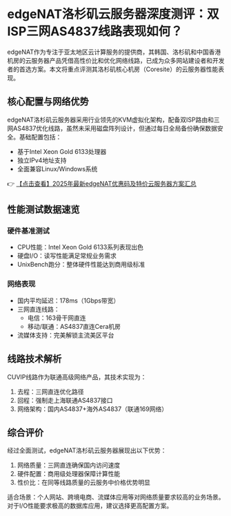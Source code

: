 # edgeNAT洛杉矶云服务器深度测评：双ISP三网AS4837线路表现如何？

edgeNAT作为专注于亚太地区云计算服务的提供商，其韩国、洛杉矶和中国香港机房的云服务器产品凭借高性价比和优化网络线路，已成为众多网站建设者和开发者的首选方案。本文将重点评测其洛杉矶核心机房（Coresite）的云服务器性能表现。

## 核心配置与网络优势

edgeNAT洛杉矶云服务器采用行业领先的KVM虚拟化架构，配备双ISP路由和三网AS4837优化线路，虽然未采用磁盘阵列设计，但通过每日全局备份确保数据安全。基础配置包括：

- 基于Intel Xeon Gold 6133处理器
- 独立IPv4地址支持
- 全面兼容Linux/Windows系统

👉 [【点击查看】2025年最新edgeNAT优惠码及特价云服务器方案汇总](https://bit.ly/edgenat)

## 性能测试数据速览

### 硬件基准测试
- CPU性能：Intel Xeon Gold 6133系列表现出色
- 硬盘I/O：读写性能满足常规业务需求
- UnixBench跑分：整体硬件性能达到商用级标准

### 网络表现
- 国内平均延迟：178ms（1Gbps带宽）
- 三网直连线路：
  - 电信：163骨干网直连
  - 移动/联通：AS4837直连Cera机房
- 流媒体支持：完美解锁主流美区平台

## 线路技术解析

CUVIP线路作为联通高级网络产品，其技术实现为：
1. 去程：三网直连优化路径
2. 回程：强制走上海联通AS4837接口
3. 网络架构：国内AS4837+海外AS4837（联通169网络）

## 综合评价

经过全面测试，edgeNAT洛杉矶云服务器展现出以下优势：
1. 网络质量：三网直连确保国内访问速度
2. 硬件配置：商用级处理器保障计算性能
3. 性价比：在同等线路质量的云服务中价格优势明显

适合场景：个人网站、跨境电商、流媒体应用等对网络质量要求较高的业务场景。对于I/O性能要求极高的数据库应用，建议选择更高配置方案。